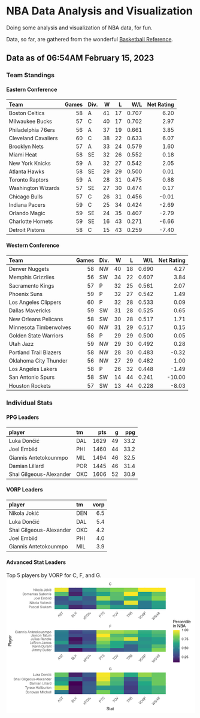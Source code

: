 # NBA Data Analysis and Visualization

Doing some analysis and visualization of NBA data, for fun.

Data, so far, are gathered from the wonderful [Basketball
Reference](https://www.basketball-reference.com/).

## Data as of 06:54AM February 15, 2023

### Team Standings

#### Eastern Conference

| Team                | Games | Div. |   W |   L |   W/L | Net Rating |
|:--------------------|------:|:-----|----:|----:|------:|-----------:|
| Boston Celtics      |    58 | A    |  41 |  17 | 0.707 |       6.20 |
| Milwaukee Bucks     |    57 | C    |  40 |  17 | 0.702 |       2.97 |
| Philadelphia 76ers  |    56 | A    |  37 |  19 | 0.661 |       3.85 |
| Cleveland Cavaliers |    60 | C    |  38 |  22 | 0.633 |       6.07 |
| Brooklyn Nets       |    57 | A    |  33 |  24 | 0.579 |       1.60 |
| Miami Heat          |    58 | SE   |  32 |  26 | 0.552 |       0.18 |
| New York Knicks     |    59 | A    |  32 |  27 | 0.542 |       2.05 |
| Atlanta Hawks       |    58 | SE   |  29 |  29 | 0.500 |       0.01 |
| Toronto Raptors     |    59 | A    |  28 |  31 | 0.475 |       0.88 |
| Washington Wizards  |    57 | SE   |  27 |  30 | 0.474 |       0.17 |
| Chicago Bulls       |    57 | C    |  26 |  31 | 0.456 |      -0.01 |
| Indiana Pacers      |    59 | C    |  25 |  34 | 0.424 |      -2.69 |
| Orlando Magic       |    59 | SE   |  24 |  35 | 0.407 |      -2.79 |
| Charlotte Hornets   |    59 | SE   |  16 |  43 | 0.271 |      -6.66 |
| Detroit Pistons     |    58 | C    |  15 |  43 | 0.259 |      -7.40 |

#### Western Conference

| Team                   | Games | Div. |   W |   L |   W/L | Net Rating |
|:-----------------------|------:|:-----|----:|----:|------:|-----------:|
| Denver Nuggets         |    58 | NW   |  40 |  18 | 0.690 |       4.27 |
| Memphis Grizzlies      |    56 | SW   |  34 |  22 | 0.607 |       3.84 |
| Sacramento Kings       |    57 | P    |  32 |  25 | 0.561 |       2.07 |
| Phoenix Suns           |    59 | P    |  32 |  27 | 0.542 |       1.49 |
| Los Angeles Clippers   |    60 | P    |  32 |  28 | 0.533 |       0.09 |
| Dallas Mavericks       |    59 | SW   |  31 |  28 | 0.525 |       0.65 |
| New Orleans Pelicans   |    58 | SW   |  30 |  28 | 0.517 |       1.71 |
| Minnesota Timberwolves |    60 | NW   |  31 |  29 | 0.517 |       0.15 |
| Golden State Warriors  |    58 | P    |  29 |  29 | 0.500 |       0.05 |
| Utah Jazz              |    59 | NW   |  29 |  30 | 0.492 |       0.28 |
| Portland Trail Blazers |    58 | NW   |  28 |  30 | 0.483 |      -0.32 |
| Oklahoma City Thunder  |    56 | NW   |  27 |  29 | 0.482 |       1.00 |
| Los Angeles Lakers     |    58 | P    |  26 |  32 | 0.448 |      -1.49 |
| San Antonio Spurs      |    58 | SW   |  14 |  44 | 0.241 |     -10.00 |
| Houston Rockets        |    57 | SW   |  13 |  44 | 0.228 |      -8.03 |

### Individual Stats

#### PPG Leaders

| player                  | tm  |  pts |   g |  ppg |
|:------------------------|:----|-----:|----:|-----:|
| Luka Dončić             | DAL | 1629 |  49 | 33.2 |
| Joel Embiid             | PHI | 1460 |  44 | 33.2 |
| Giannis Antetokounmpo   | MIL | 1494 |  46 | 32.5 |
| Damian Lillard          | POR | 1445 |  46 | 31.4 |
| Shai Gilgeous-Alexander | OKC | 1606 |  52 | 30.9 |

#### VORP Leaders

| player                  | tm  | vorp |
|:------------------------|:----|-----:|
| Nikola Jokić            | DEN |  6.5 |
| Luka Dončić             | DAL |  5.4 |
| Shai Gilgeous-Alexander | OKC |  4.2 |
| Joel Embiid             | PHI |  4.0 |
| Giannis Antetokounmpo   | MIL |  3.9 |

#### Advanced Stat Leaders

Top 5 players by VORP for C, F, and G.
![](README_files/figure-gfm/README-unnamed-chunk-7-1.png)<!-- -->
